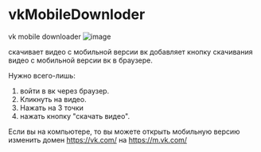 # vkMobileDownloder
vk mobile downloader
![image](https://user-images.githubusercontent.com/37046811/170887894-ba7b38a9-4092-493b-b922-98f2ae362547.png)

скачивает видео с мобильной версии вк
добавляет кнопку скачивания видео с мобильной версии вк в браузере.

Нужно всего-лишь:

1) войти в вк через браузер.
2) Кликнуть на видео.
3) Нажать на 3 точки
4) нажать кнопку "скачать видео".

Если вы на компьютере, то вы можете открыть мобильную версию изменить домен https://vk.com/ на https://m.vk.com/
